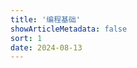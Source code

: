 ```yaml
---
title: '编程基础'
showArticleMetadata: false
sort: 1
date: 2024-08-13
---
```


<ClientOnly><Redirect route="/design"/></ClientOnly>
